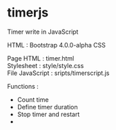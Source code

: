 # timerjs
Timer write in JavaScript

HTML : 
Bootstrap 4.0.0-alpha 
CSS 

Page HTML : timer.html  
Stylesheet : style/style.css   
File JavaScript : sripts/timerscript.js 

Functions :  
- Count time  
- Define timer duration 
- Stop timer and restart  
- 



